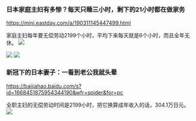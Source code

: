 ### 日本家庭主妇有多惨？每天只睡三小时，剩下的21小时都在做家务
https://mini.eastday.com/a/190311145447499.html

家庭主妇每年要无偿劳动2199个小时，平均下来每天就是6个小时，而且全年无休。
<img src="https://00imgmini.eastday.com/mobile/20190309/2019030921_5db35a8f98c44834ac9d7312e17f6d3f_6038.jpg">

<img src="https://00imgmini.eastday.com/mobile/20190309/2019030921_e4b2071c76804559ba518169322050fe_9827.jpg">

<img src="https://00imgmini.eastday.com/mobile/20190309/2019030921_8a7669e77b4f44c9b01a0032566838b3_7985.jpg">

### 新冠下的日本妻子：一看到老公我就头晕
https://baijiahao.baidu.com/s?id=1668451875954344190&wfr=spider&for=pc

全职主妇的无偿劳动时间是2199小时，把它换算成年收入的话，304.1万日元。
<img src="https://pics0.baidu.com/feed/6f061d950a7b0208bcd1ff4fc1d131d5572cc810.jpeg?token=2c04f9bd6f02556cc6200a5a40bbe776">
